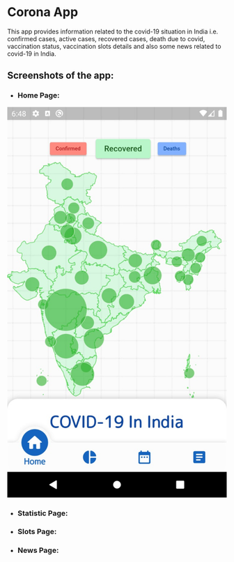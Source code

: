 # Corona App

This app provides information related to the covid-19 situation in India i.e. confirmed cases, active cases, recovered cases, death due to covid, vaccination status, vaccination slots details and also some news related to covid-19 in India.

## Screenshots of the app:

- ### Home Page:
![alt text](https://github.com/aditya-taparia/corona-app/blob/main/screenshots/Recovered%20Cases%20Display.jpeg?raw=true)
- ### Statistic Page:
- ### Slots Page:
- ### News Page:
